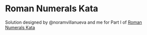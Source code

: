 # Roman Numerals Kata

Solution designed by @noramvillanueva and me for Part I of [Roman Numerals Kata](http://codingdojo.org/kata/RomanNumerals/)
